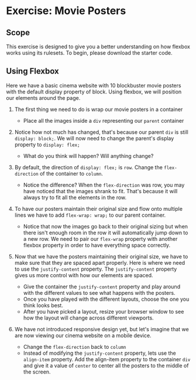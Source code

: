 # Exercise: Movie Posters

## Scope
This exercise is designed to give you a better understanding on how flexbox works using its rulesets. To begin, please download the starter code.

## Using Flexbox
Here we have a basic cinema website with 10 blockbuster movie posters with the default display property of block. Using flexbox, we will position our elements around the page.

1. The first thing we need to do is wrap our movie posters in a container

    * Place all the images inside a `div` representing our `parent` container

2. Notice how not much has changed, that's because our parent `div` is still `display: block;`. We will now need to change the parent's display property to `display: flex;`

    * What do you think will happen? Will anything change?

3. By default, the direction of `display: flex;` is `row`. Change the `flex-direction` of the container to `column`.

    * Notice the difference? When the `flex-direction` was row, you may have noticed that the images shrank to fit. That's because it will always try to fit all the elements in the row.

4. To have our posters maintain their original size and flow onto multiple lines we have to add `flex-wrap: wrap;` to our parent container.

    * Notice that now the images go back to their original sizing but when there isn't enough room in the row it will automatically jump down to a new row. We need to pair our `flex-wrap` property with another flexbox property in order to have everything space correctly.

5. Now that we have the posters maintaining their original size, we have to make sure that they are spaced apart properly. Here is where we need to use the `justify-content` property. The `justify-content` property gives us more control with how our elements are spaced.


    * Give the container the `justify-content` property and play around with the different values to see what happens with the posters.
    * Once you have played with the different layouts, choose the one you think looks best.
    * After you have picked a layout, resize your browser window to see how the layout will change across different viewports.

6. We have not introduced responsive design yet, but let's imagine that we are now viewing our cinema website on a mobile device.

    * Change the `flex-direction` back to `column`
    * Instead of modifying the `justify-content` property, lets use the `align-item` property. Add the align-item property to the container `div` and give it a value of `center` to center all the posters to the middle of the screen.